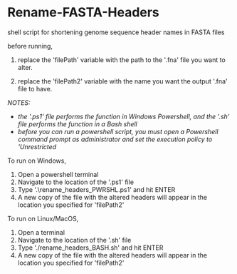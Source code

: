 # Rename-FASTA-Headers
shell script for shortening genome sequence header names in FASTA files

before running, 
1. replace the 'filePath' variable with the 
   path to the '.fna' file you want to alter.

2. replace the 'filePath2' variable with the
   name you want the output '.fna' file to
   have.

*NOTES:*
* *the '.ps1' file performs the function in Windows Powershell, and the '.sh' file performs the function in a Bash shell*
* *before you can run a powershell script, you must open a Powershell command prompt as administrator and set the execution policy to 'Unrestricted*

To run on Windows,
1. Open a powershell terminal
2. Navigate to the location of the '.ps1' file
3. Type '.\rename_headers_PWRSHL.ps1' and hit ENTER
4. A new copy of the file with the altered headers will
   appear in the location you specified for 'filePath2'

To run on Linux/MacOS,
1. Open a terminal
2. Navigate to the location of the '.sh' file
3. Type './rename_headers_BASH.sh' and hit ENTER
4. A new copy of the file with the altered headers will
   appear in the location you specified for 'filePath2'
